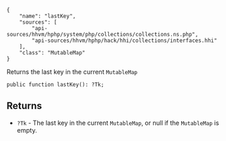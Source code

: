 ``` yamlmeta
{
    "name": "lastKey",
    "sources": [
        "api-sources/hhvm/hphp/system/php/collections/collections.ns.php",
        "api-sources/hhvm/hphp/hack/hhi/collections/interfaces.hhi"
    ],
    "class": "MutableMap"
}
```




Returns the last key in the current ` MutableMap `




``` Hack
public function lastKey(): ?Tk;
```




## Returns




+ ` ?Tk ` - The last key in the current `` MutableMap ``, or null if the
  ``` MutableMap ``` is empty.
<!-- HHAPIDOC -->
